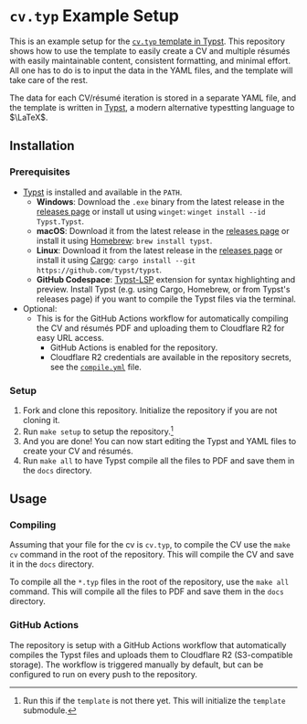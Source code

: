 # `cv.typ` Example Setup

This is an example setup for the [`cv.typ` template in Typst](https://github.com/jskherman/cv.typ). This repository shows how to use the template to easily create a CV and multiple résumés with easily maintainable content, consistent formatting, and minimal effort. All one has to do is to input the data in the YAML files, and the template will take care of the rest.

The data for each CV/résumé iteration is stored in a separate YAML file, and the template is written in [Typst](https://github.com/typst/typst), a modern alternative typestting language to $\LaTeX$.

## Installation

### Prerequisites

- [Typst](https://github.com/typst/typst) is installed and available in the `PATH`.
  - **Windows**: Download the `.exe` binary from the latest release in the [releases page](https://github.com/typst/typst/releases/download/latest/typst-x86_64-pc-windows-msvc.zip) or install ut using `winget`: `winget install --id Typst.Typst`.
  - **macOS**: Download it from the latest release in the [releases page](https://github.com/typst/typst/releases) or install it using [Homebrew](https://brew.sh): `brew install typst`.
  - **Linux**: Download it from the latest release in the [releases page](https://github.com/typst/typst/releases) or install it using [Cargo](https://doc.rust-lang.org/book/ch01-03-hello-cargo.html): `cargo install --git https://github.com/typst/typst`.
  - **GitHub Codespace**: [Typst-LSP](https://github.com/nvarner/typst-lsp) extension for syntax highlighting and preview. Install Typst (e.g. using Cargo, Homebrew, or from Typst's releases page) if you want to compile the Typst files via the terminal.
- Optional:
  - This is for the GitHub Actions workflow for automatically compiling the CV and
    résumés PDF and uploading them to Cloudflare R2 for easy URL access.
    - GitHub Actions is enabled for the repository.
    - Cloudflare R2 credentials are available in the repository secrets, see the [`compile.yml`](../.github/workflows/compile.yml) file.

### Setup

1. Fork and clone this repository. Initialize the repository if you are not cloning it.
2. Run `make setup` to setup the repository.[^1]
3. And you are done! You can now start editing the Typst and YAML files to create your CV and résumés.
4. Run `make all` to have Typst compile all the files to PDF and save them in the `docs` directory.

## Usage

### Compiling

Assuming that your file for the cv is `cv.typ`, to compile the CV use the `make cv` command in the root of the repository. This will compile the CV and save it in the `docs` directory.

To compile all the `*.typ` files in the root of the repository, use the `make all` command. This will compile all the files to PDF and save them in the `docs` directory.

### GitHub Actions

The repository is setup with a GitHub Actions workflow that automatically compiles the Typst files and uploads them to Cloudflare R2 (S3-compatible storage). The workflow is triggered manually by default, but can be configured to run on every push to the repository.

<!-- Footnotes -->
[^1]: Run this if the `template` is not there yet. This will initialize the `template` submodule.
